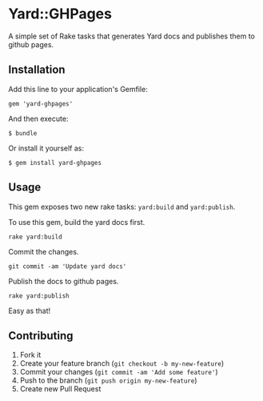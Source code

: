 # Yard::GHPages

A simple set of Rake tasks that generates Yard docs and publishes them to github
pages.

## Installation

Add this line to your application's Gemfile:

    gem 'yard-ghpages'

And then execute:

    $ bundle

Or install it yourself as:

    $ gem install yard-ghpages

## Usage

This gem exposes two new rake tasks: `yard:build` and `yard:publish`.

To use this gem, build the yard docs first.
```
rake yard:build
```

Commit the changes.
```
git commit -am 'Update yard docs'
```

Publish the docs to github pages.
```
rake yard:publish
```

Easy as that!

## Contributing

1. Fork it
2. Create your feature branch (`git checkout -b my-new-feature`)
3. Commit your changes (`git commit -am 'Add some feature'`)
4. Push to the branch (`git push origin my-new-feature`)
5. Create new Pull Request

